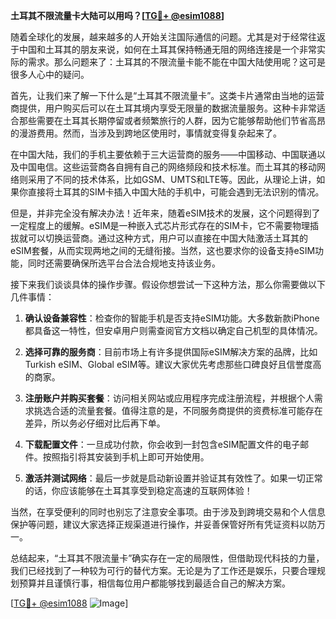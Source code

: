 **土耳其不限流量卡大陆可以用吗？[[TG💪+ @esim1088](https://t.me/s/esim1088)]**

随着全球化的发展，越来越多的人开始关注国际通信的问题。尤其是对于经常往返于中国和土耳其的朋友来说，如何在土耳其保持畅通无阻的网络连接是一个非常实际的需求。那么问题来了：土耳其的不限流量卡能不能在中国大陆使用呢？这可是很多人心中的疑问。

首先，让我们来了解一下什么是“土耳其不限流量卡”。这类卡片通常由当地的运营商提供，用户购买后可以在土耳其境内享受无限量的数据流量服务。这种卡非常适合那些需要在土耳其长期停留或者频繁旅行的人群，因为它能够帮助他们节省高昂的漫游费用。然而，当涉及到跨地区使用时，事情就变得复杂起来了。

在中国大陆，我们的手机主要依赖于三大运营商的服务——中国移动、中国联通以及中国电信。这些运营商各自拥有自己的网络频段和技术标准。而土耳其的移动网络则采用了不同的技术体系，比如GSM、UMTS和LTE等。因此，从理论上讲，如果你直接将土耳其的SIM卡插入中国大陆的手机中，可能会遇到无法识别的情况。

但是，并非完全没有解决办法！近年来，随着eSIM技术的发展，这个问题得到了一定程度上的缓解。eSIM是一种嵌入式芯片形式存在的SIM卡，它不需要物理插拔就可以切换运营商。通过这种方式，用户可以直接在中国大陆激活土耳其的eSIM套餐，从而实现两地之间的无缝衔接。当然，这也要求你的设备支持eSIM功能，同时还需要确保所选平台合法合规地支持该业务。

接下来我们谈谈具体的操作步骤。假设你想尝试一下这种方法，那么你需要做以下几件事情：

1. **确认设备兼容性**：检查你的智能手机是否支持eSIM功能。大多数新款iPhone都具备这一特性，但安卓用户则需查阅官方文档以确定自己机型的具体情况。
   
2. **选择可靠的服务商**：目前市场上有许多提供国际eSIM解决方案的品牌，比如Turkish eSIM、Global eSIM等。建议大家优先考虑那些口碑良好且信誉度高的商家。

3. **注册账户并购买套餐**：访问相关网站或应用程序完成注册流程，并根据个人需求挑选合适的流量套餐。值得注意的是，不同服务商提供的资费标准可能存在差异，所以务必仔细对比后再下单。

4. **下载配置文件**：一旦成功付款，你会收到一封包含eSIM配置文件的电子邮件。按照指引将其安装到手机上即可开始使用。

5. **激活并测试网络**：最后一步就是启动新设置并验证其有效性了。如果一切正常的话，你应该能够在土耳其享受到稳定高速的互联网体验！

当然，在享受便利的同时也别忘了注意安全事项。由于涉及到跨境交易和个人信息保护等问题，建议大家选择正规渠道进行操作，并妥善保管好所有凭证资料以防万一。

总结起来，“土耳其不限流量卡”确实存在一定的局限性，但借助现代科技的力量，我们已经找到了一种较为可行的替代方案。无论是为了工作还是娱乐，只要合理规划预算并且谨慎行事，相信每位用户都能够找到最适合自己的解决方案。

[[TG💪+ @esim1088](https://t.me/s/esim1088) ![Image](https://i.postimg.cc/4NQfJmqS/Snipaste-2025-05-13-00-14-12.png)]